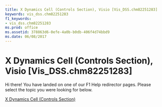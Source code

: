 ```yaml
---
title: X Dynamics Cell (Controls Section), Visio [Vis_DSS.chm82251283]
keywords: vis_dss.chm82251283
f1_keywords:
- vis_dss.chm82251283
ms.prod: office
ms.assetid: 378863d6-0efe-4a0b-b0db-406f4d74bbd9
ms.date: 06/08/2017
---
```



# X Dynamics Cell (Controls Section), Visio [Vis_DSS.chm82251283]

Hi there! You have landed on one of our F1 Help redirector pages. Please select the topic you were looking for below.

[X Dynamics Cell (Controls Section)](http://msdn.microsoft.com/library/9757dfb4-6d37-0517-17fe-7593ff12bbfe%28Office.15%29.aspx)

